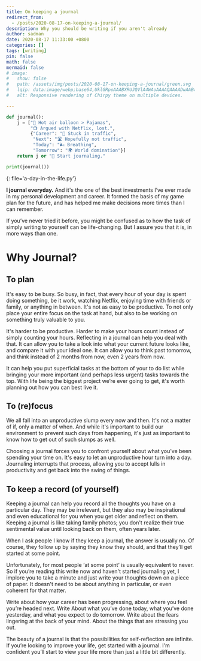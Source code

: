```yaml
---
title: On keeping a journal
redirect_from:
  - /posts/2020-08-17-on-keeping-a-journal/
description: Why you should be writing if you aren't already
author: sadman
date: 2020-08-17 11:33:00 +0800
categories: []
tags: [writing]
pin: false
math: false
mermaid: false
# image:
#   show: false
#   path: /assets/img/posts/2020-08-17-on-keeping-a-journal/green.svg
#   lqip: data:image/webp;base64,UklGRpoAAABXRUJQVlA4WAoAAAAQAAAADwAABwAAQUxQSDIAAAARL0AmbZurmr57yyIiqE8oiG0bejIYEQTgqiDA9vqnsUSI6H+oAERp2HZ65qP/VIAWAFZQOCBCAAAA8AEAnQEqEAAIAAVAfCWkAALp8sF8rgRgAP7o9FDvMCkMde9PK7euH5M1m6VWoDXf2FkP3BqV0ZYbO6NA/VFIAAAA
#   alt: Responsive rendering of Chirpy theme on multiple devices.

---
```


```python
def journal():
    j = ["🎈 Hot air balloon > Pajamas",
         "📺 Argued with Netflix, lost.",
         {"Career": "🚗 Stuck in traffic",
          "Next": "🛣️ Hopefully not traffic",
          "Today": "🌬️ Breathing",
          "Tomorrow": "🌍 World domination"}]
    return j or "📝 Start journaling."

print(journal())
```
{: file='a-day-in-the-life.py'}

**I journal everyday.** And it's the one of the best investments I’ve ever made in my personal development and career. It formed the basis of my game plan for the future, and has helped me make decisions more times than I can remember.

If you’ve never tried it before, you might be confused as to how the task of simply writing to yourself can be life-changing. But I assure you that it is, in more ways than one.

# Why Journal?

## To plan

It's easy to be busy. So busy, in fact, that every hour of your day is spent doing something, be it work, watching Netflix, enjoying time with friends or family, or anything in between. It's not as easy to be productive. To not only place your entire focus on the task at hand, but also to be working on something truly valuable to you.

It's harder to be productive. Harder to make your hours count instead of simply counting your hours. Reflecting in a journal can help you deal with that. It can allow you to take a look into what your current future looks like, and compare it with your ideal one. It can allow you to think past tomorrow, and think instead of 2 months from now, even 2 years from now.

It can help you put superficial tasks at the bottom of your to do list while bringing your more important (and perhaps less urgent) tasks towards the top. With life being the biggest project we’re ever going to get, it's worth planning out how you can best live it.

## To (re)focus
We all fall into an unproductive slump every now and then. It's not a matter of if, only a matter of when. And while it's important to build our environment to prevent such days from happening, it's just as important to know how to get out of such slumps as well.

Choosing a journal forces you to confront yourself about what you’ve been spending your time on. It's easy to let an unproductive hour turn into a day. Journaling interrupts that process, allowing you to accept lulls in productivity and get back into the swing of things.


## To keep a record (of yourself)
Keeping a journal can help you record all the thoughts you have on a particular day. They may be irrelevant, but they also may be inspirational and even educational for you when you get older and reflect on them. Keeping a journal is like taking family photos; you don't realize their true sentimental value until looking back on them, often years later.

When I ask people I know if they keep a journal, the answer is usually no. Of course, they follow up by saying they know they should, and that they’ll get started at some point.

Unfortunately, for most people ‘at some point’ is usually equivalent to never. So if you’re reading this write now and haven't started journaling yet, I implore you to take a minute and just write your thoughts down on a piece of paper. It doesn't need to be about anything in particular, or even coherent for that matter.

Write about how your career has been progressing, about where you feel you’re headed next. Write About what you’ve done today, what you’ve done yesterday, and what you expect to do tomorrow. Write about the fears lingering at the back of your mind. About the things that are stressing you out.

The beauty of a journal is that the possibilities for self-reflection are infinite. If you’re looking to improve your life, get started with a journal. I'm confident you’ll start to view your life more than just a little bit differently.
